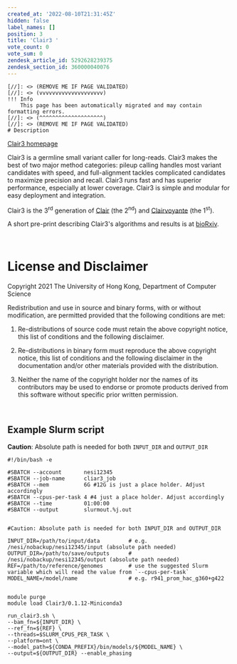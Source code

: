 ```yaml
---
created_at: '2022-08-10T21:31:45Z'
hidden: false
label_names: []
position: 3
title: 'Clair3 '
vote_count: 0
vote_sum: 0
zendesk_article_id: 5292628239375
zendesk_section_id: 360000040076
---
```



    [//]: <> (REMOVE ME IF PAGE VALIDATED)
    [//]: <> (vvvvvvvvvvvvvvvvvvvv)
    !!! Info
        This page has been automatically migrated and may contain formatting errors.
    [//]: <> (^^^^^^^^^^^^^^^^^^^^)
    [//]: <> (REMOVE ME IF PAGE VALIDATED)
    # Description

[Clair3 homepage](https://github.com/HKU-BAL/Clair3)

Clair3 is a germline small variant caller for long-reads. Clair3 makes
the best of two major method categories: pileup calling handles most
variant candidates with speed, and full-alignment tackles complicated
candidates to maximize precision and recall. Clair3 runs fast and has
superior performance, especially at lower coverage. Clair3 is simple and
modular for easy deployment and integration.

Clair3 is the 3<sup>rd</sup> generation of
[Clair](https://github.com/HKU-BAL/Clair) (the 2<sup>nd</sup>) and
[Clairvoyante](https://github.com/aquaskyline/Clairvoyante) (the
1<sup>st</sup>).

A short pre-print describing Clair3's algorithms and results is at
[bioRxiv](https://www.biorxiv.org/content/10.1101/2021.12.29.474431v1).

 

# License and Disclaimer

Copyright 2021 The University of Hong Kong, Department of Computer
Science

Redistribution and use in source and binary forms, with or without
modification, are permitted provided that the following conditions are
met:

1.  Re-distributions of source code must retain the above copyright
    notice, this list of conditions and the following disclaimer.

2.  Re-distributions in binary form must reproduce the above copyright
    notice, this list of conditions and the following disclaimer in the
    documentation and/or other materials provided with the distribution.

3.  Neither the name of the copyright holder nor the names of its
    contributors may be used to endorse or promote products derived from
    this software without specific prior written permission.

<!-- -->

     

## Example Slurm script

**Caution**: Absolute path is needed for both `INPUT_DIR` and
`OUTPUT_DIR`  
  
  

    #!/bin/bash -e

    #SBATCH --account       nesi12345
    #SBATCH --job-name      cliar3_job
    #SBATCH --mem           6G #12G is just a place holder. Adjust accordingly
    #SBATCH --cpus-per-task 4 #4 just a place holder. Adjust accordingly
    #SBATCH --time          01:00:00
    #SBATCH --output        slurmout.%j.out


    #Caution: Absolute path is needed for both INPUT_DIR and OUTPUT_DIR

    INPUT_DIR=/path/to/input/data         # e.g. /nesi/nobackup/nesi12345/input (absolute path needed)
    OUTPUT_DIR=/path/to/save/outputs      # /nesi/nobackup/nesi12345/output (absolute path needed)
    REF=/path/to/reference/genomes        # use the suggested Slurm variable which will read the value from `--cpus-per-task`
    MODEL_NAME=/model/name                # e.g. r941_prom_hac_g360+g422


    module purge
    module load Clair3/0.1.12-Miniconda3

    run_clair3.sh \
    --bam_fn=${INPUT_DIR} \
    --ref_fn=${REF} \
    --threads=$SLURM_CPUS_PER_TASK \
    --platform=ont \
    --model_path=${CONDA_PREFIX}/bin/models/${MODEL_NAME} \
    --output=${OUTPUT_DIR} --enable_phasing

  
  
  
  
